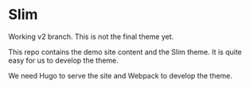 # Slim

Working v2 branch. This is not the final theme yet.

This repo contains the demo site content and the Slim theme. It is quite easy for us to develop the theme.

We need Hugo to serve the site and Webpack to develop the theme.
